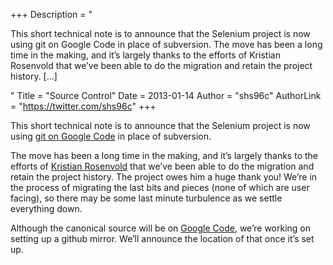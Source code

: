 +++
Description = "<p>This short technical note is to announce that the Selenium project is now using git on Google Code in place of subversion. The move has been a long time in the making, and it’s largely thanks to the efforts of Kristian Rosenvold that we’ve been able to do the migration and retain the project history. […]</p>"
Title = "Source Control"
Date = 2013-01-14
Author = "shs96c"
AuthorLink = "https://twitter.com/shs96c"
+++

<p>This short technical note is to announce that the Selenium project is now using <a href="https://code.google.com/p/selenium/source/checkout">git on Google Code</a> in place of subversion.</p>
<p>The move has been a long time in the making, and it&#8217;s largely thanks to the efforts of <a href="https://twitter.com/krosenvold">Kristian Rosenvold</a> that we&#8217;ve been able to do the migration and retain the project history. The project owes him a huge thank you! We&#8217;re in the process of migrating the last bits and pieces (none of which are user facing), so there may be some last minute turbulence as we settle everything down.</p>
<p>Although the canonical source will be on <a href="http://selenium.googlecode.com/">Google Code</a>, we&#8217;re working on setting up a github mirror. We&#8217;ll announce the location of that once it&#8217;s set up.</p>

